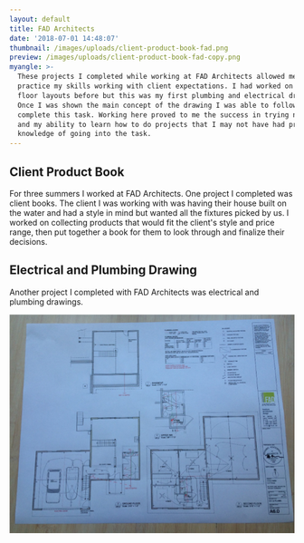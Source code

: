 ```yaml
---
layout: default
title: FAD Architects
date: '2018-07-01 14:48:07'
thumbnail: /images/uploads/client-product-book-fad.png
preview: /images/uploads/client-product-book-fad-copy.png
myangle: >-
  These projects I completed while working at FAD Architects allowed me to
  practice my skills working with client expectations. I had worked on some
  floor layouts before but this was my first plumbing and electrical drawing.
  Once I was shown the main concept of the drawing I was able to follow along to
  complete this task. Working here proved to me the success in trying new things
  and my ability to learn how to do projects that I may not have had prior
  knowledge of going into the task.
---
```

<h2> Client Product Book</h2>

For three summers I worked at FAD Architects. One project I completed was client books. The client I was working with was having their house built on the water and had a style in mind but wanted all the fixtures picked by us. I worked on collecting products that would fit the client's style and price range, then put together a book for them to look through and finalize their decisions.

<h2> Electrical and Plumbing Drawing</h2>

Another project I completed with FAD Architects was electrical and plumbing drawings. 

![](/images/uploads/electrical-and-pulmbing-drawing.png)
